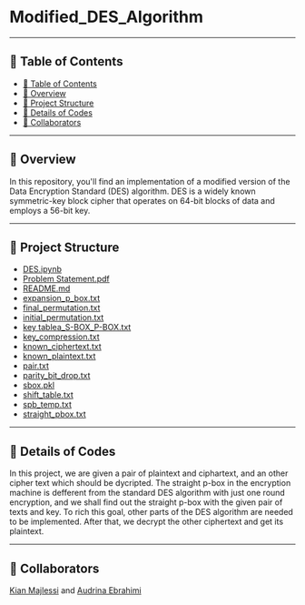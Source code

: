 <h1>
<br>Modified_DES_Algorithm
</h1>

---

## 📒 Table of Contents
- [📒 Table of Contents](#-table-of-contents)
- [📍 Overview](#-overview)
- [📂 Project Structure](#-project-structure)
- [🔎 Details of Codes](#-details-of-codes)
- [🤝 Collaborators](#-collaborators)


---
## 📍 Overview

In this repository, you'll find an implementation of a modified version of the Data Encryption Standard (DES) algorithm. DES is a widely known symmetric-key block cipher that operates on 64-bit blocks of data and employs a 56-bit key.

---


## 📂 Project Structure

 * [DES.ipynb](./DES.ipynb)
 * [Problem Statement.pdf](./Problem%20Statement.pdf)
 * [README.md](./README.md)
 * [expansion_p_box.txt](./expansion_p_box.txt)
 * [final_permutation.txt](./final_permutation.txt)
 * [initial_permutation.txt](./initial_permutation.txt)
 * [key tablea_S-BOX_P-BOX.txt](./key%20tablea_S-BOX_P-BOX.txt)
 * [key_compression.txt](./key_compression.txt)
 * [known_ciphertext.txt](./known_ciphertext.txt)
 * [known_plaintext.txt](./known_plaintext.txt)
 * [pair.txt](./pair.txt)
 * [parity_bit_drop.txt](./parity_bit_drop.txt)
 * [sbox.pkl](./sbox.pkl)
 * [shift_table.txt](./shift_table.txt)
 * [spb_temp.txt](./spb_temp.txt)
 * [straight_pbox.txt](./straight_pbox.txt)
 
   
---

## 🔎 Details of Codes

In this project, we are given a pair of plaintext and ciphartext, and an other cipher text which should be dycripted. The straight p-box in the encryption machine is defferent from the standard DES algorithm with just one round encryption, and we shall find out the straight p-box with the given pair of texts and key. To rich this goal, other parts of the DES algorithm are needed to be implemented. After that, we decrypt the other ciphertext and get its plaintext.


---
## 🤝 Collaborators
[Kian Majlessi](https://github.com/kianmajl) and [Audrina Ebrahimi](https://github.com/audrina-ebrahimi)
